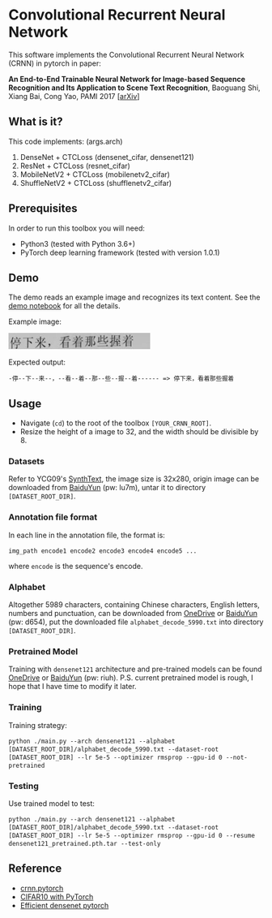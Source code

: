 # Convolutional Recurrent Neural Network

This software implements the Convolutional Recurrent Neural Network (CRNN) in pytorch in paper:

**An End-to-End Trainable Neural Network for Image-based Sequence Recognition and Its Application to Scene Text Recognition**,
Baoguang Shi, Xiang Bai, Cong Yao,
PAMI 2017 [[arXiv](https://arxiv.org/abs/1507.05717)]

## What is it?

This code implements: (args.arch)

1. DenseNet + CTCLoss (densenet_cifar, densenet121)
2. ResNet + CTCLoss (resnet_cifar)
3. MobileNetV2 + CTCLoss (mobilenetv2_cifar)
4. ShuffleNetV2 + CTCLoss (shufflenetv2_cifar)

## Prerequisites

In order to run this toolbox you will need:

- Python3 (tested with Python 3.6+)
- PyTorch deep learning framework (tested with version 1.0.1)

## Demo

The demo reads an example image and recognizes its text content. See the [demo notebook](./demo.ipynb) for all the details.

Example image:

![Example Image](./test/54439593_2298493320.jpg)

Expected output:

    -停--下--来--，--看--着--那--些--握--着------ => 停下来，看着那些握着

## Usage

- Navigate (`cd`) to the root of the toolbox `[YOUR_CRNN_ROOT]`.
- Resize the height of a image to 32, and the width should be divisible by 8.

### Datasets

Refer to YCG09's [SynthText](https://github.com/YCG09/chinese_ocr), the image size is 32x280, origin image can be downloaded from [BaiduYun](https://pan.baidu.com/s/1QkI7kjah8SPHwOQ40rS1Pw) (pw: lu7m), untar it to directory `[DATASET_ROOT_DIR]`.

### Annotation file format

In each line in the annotation file, the format is:
    
    img_path encode1 encode2 encode3 encode4 encode5 ...

where `encode` is the sequence's encode.

### Alphabet

Altogether 5989 characters, containing Chinese characters, English letters, numbers and punctuation, can be downloaded from [OneDrive](https://1drv.ms/t/s!AtlbCejIR3IcgQjX2JYMSC0tEcpx) or [BaiduYun](https://pan.baidu.com/s/1XCUBTtWx9K6fgQeINjCK-g) (pw: d654), put the downloaded file `alphabet_decode_5990.txt` into directory `[DATASET_ROOT_DIR]`.

### Pretrained Model

Training with `densenet121` architecture and pre-trained models can be found [OneDrive](https://1drv.ms/u/s!AtlbCejIR3IcgQkwuQkN1aAoPHX8) or [BaiduYun](https://pan.baidu.com/s/163fBRV6S8WgwImPHnee_gg) (pw: riuh). P.S. current pretrained model is rough, I hope that I have time to modify it later.

### Training

Training strategy:

    python ./main.py --arch densenet121 --alphabet [DATASET_ROOT_DIR]/alphabet_decode_5990.txt --dataset-root [DATASET_ROOT_DIR] --lr 5e-5 --optimizer rmsprop --gpu-id 0 --not-pretrained

### Testing

Use trained model to test:

    python ./main.py --arch densenet121 --alphabet [DATASET_ROOT_DIR]/alphabet_decode_5990.txt --dataset-root [DATASET_ROOT_DIR] --lr 5e-5 --optimizer rmsprop --gpu-id 0 --resume densenet121_pretrained.pth.tar --test-only

## Reference
- [crnn.pytorch](https://github.com/meijieru/crnn.pytorch)
- [CIFAR10 with PyTorch](https://github.com/kuangliu/pytorch-cifar)
- [Efficient densenet pytorch](https://github.com/gpleiss/efficient_densenet_pytorch)
